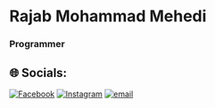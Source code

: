 # Rajab Mohammad Mehedi

### Programmer

## 🌐 Socials:

[![Facebook](https://img.shields.io/badge/Facebook-%231877F2.svg?logo=Facebook&logoColor=white)](https://www.facebook.com/rajabmohammad.mehedi) [![Instagram](https://img.shields.io/badge/Instagram-%23E4405F.svg?logo=Instagram&logoColor=white)](https://instagram.com/iam_mehedi01) [![email](https://img.shields.io/badge/Email-D14836?logo=gmail&logoColor=white)](mailto:rmmehedi007@gmail.com)
